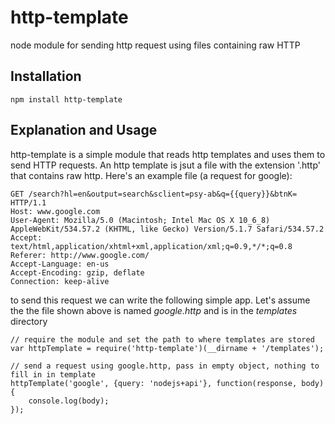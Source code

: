 http-template
=============

node module for sending http request using files containing raw HTTP

Installation
------------

    npm install http-template

Explanation and Usage
---------------------

http-template is a simple module that reads http templates and uses them to send HTTP requests. An http template is jsut a file with the extension '.http' that contains raw http. Here's an example file (a request for google):

    GET /search?hl=en&output=search&sclient=psy-ab&q={{query}}&btnK= HTTP/1.1
    Host: www.google.com
    User-Agent: Mozilla/5.0 (Macintosh; Intel Mac OS X 10_6_8) AppleWebKit/534.57.2 (KHTML, like Gecko) Version/5.1.7 Safari/534.57.2
    Accept: text/html,application/xhtml+xml,application/xml;q=0.9,*/*;q=0.8
    Referer: http://www.google.com/
    Accept-Language: en-us
    Accept-Encoding: gzip, deflate
    Connection: keep-alive




to send this request we can write the following simple app. Let's assume the the file shown above is named *google.http* and is in the *templates* directory

	// require the module and set the path to where templates are stored
    var httpTemplate = require('http-template')(__dirname + '/templates');

    // send a request using google.http, pass in empty object, nothing to fill in in template
    httpTemplate('google', {query: 'nodejs+api'}, function(response, body) {
    	console.log(body);
    });



